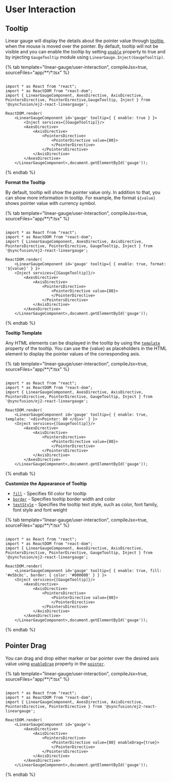 
# User Interaction

<!-- markdownlint-disable MD013 -->

## Tooltip

<!-- markdownlint-disable MD036 -->

Linear gauge will display the details about the pointer value through [tooltip](../api/linear-gauge/tooltipSettings/), when the mouse is moved over the pointer. By default, tooltip will not be visible and you can enable the tooltip by setting [`enable`](../api/linear-gauge/tooltipSettings/#enable-boolean) property to true and by injecting `GaugeTooltip` module using `LinearGauge.Inject(GaugeTooltip)`.

{% tab template="linear-gauge/user-interaction", compileJsx=true, sourceFiles="app/**/*.tsx" %}

```tsx

import * as React from "react";
import * as ReactDOM from "react-dom";
import { LinearGaugeComponent, AxesDirective, AxisDirective, PointersDirective, PointerDirective,GaugeTooltip, Inject } from '@syncfusion/ej2-react-lineargauge';

ReactDOM.render(
    <LinearGaugeComponent id='gauge' tooltip={ { enable: true } }>
        <Inject services={[GaugeTooltip]}/>
        <AxesDirective>
            <AxisDirective>
                <PointersDirective>
                    <PointerDirective value={80}>
                    </PointerDirective>
                </PointersDirective>
            </AxisDirective>
        </AxesDirective>
    </LinearGaugeComponent>,document.getElementById('gauge'));

```

{% endtab %}

<!-- markdownlint-disable MD013 -->

**Format the Tooltip**

<!-- markdownlint-disable MD013 -->

By default, tooltip will show the pointer value only. In addition to that, you can show more information in tooltip. For example, the format `${value}` shows pointer value with currency symbol.

{% tab template="linear-gauge/user-interaction", compileJsx=true, sourceFiles="app/**/*.tsx" %}

```tsx

import * as React from "react";
import * as ReactDOM from "react-dom";
import { LinearGaugeComponent, AxesDirective, AxisDirective, PointersDirective, PointerDirective, GaugeTooltip, Inject } from '@syncfusion/ej2-react-lineargauge';

ReactDOM.render(
    <LinearGaugeComponent id='gauge' tooltip={ { enable: true, format: '${value}' } }>
    <Inject services={[GaugeTooltip]}/>
        <AxesDirective>
            <AxisDirective>
                <PointersDirective>
                    <PointerDirective value={80}>
                    </PointerDirective>
                </PointersDirective>
            </AxisDirective>
        </AxesDirective>
    </LinearGaugeComponent>,document.getElementById('gauge'));

```

{% endtab %}

**Tooltip Template**

Any HTML elements can be displayed in the tooltip by using the [`template`](../api/linear-gauge/tooltipSettings/#template-string) property of the tooltip. You can use the {value} as placeholders in the HTML element to display the pointer values of the corresponding axis.

{% tab template="linear-gauge/user-interaction", compileJsx=true, sourceFiles="app/**/*.tsx" %}

```tsx

import * as React from "react";
import * as ReactDOM from "react-dom";
import { LinearGaugeComponent, AxesDirective, AxisDirective, PointersDirective, PointerDirective, GaugeTooltip, Inject } from '@syncfusion/ej2-react-lineargauge';

ReactDOM.render(
    <LinearGaugeComponent id='gauge' tooltip={ { enable: true, template: '<div>Pointer: 80 </div>' } }>
    <Inject services={[GaugeTooltip]}/>
        <AxesDirective>
            <AxisDirective>
                <PointersDirective>
                    <PointerDirective value={80}>
                    </PointerDirective>
                </PointersDirective>
            </AxisDirective>
        </AxesDirective>
    </LinearGaugeComponent>,document.getElementById('gauge'));

```

{% endtab %}

**Customize the Appearance of Tooltip**

* [`fill`](../api/linear-gauge/tooltipSettings/#fill-string) - Specifies fill color for tooltip
* [`border`](../api/linear-gauge/tooltipSettings/#border-bordermodel) - Specifies tooltip border width and color
* [`textStyle`](../api/linear-gauge/tooltipSettings/#textstyle-fontmodel) - Specifies the tooltip text style, such as color, font family, font style and font weight

{% tab template="linear-gauge/user-interaction", compileJsx=true, sourceFiles="app/**/*.tsx" %}

```tsx

import * as React from "react";
import * as ReactDOM from "react-dom";
import { LinearGaugeComponent, AxesDirective, AxisDirective, PointersDirective, PointerDirective, GaugeTooltip, Inject } from '@syncfusion/ej2-react-lineargauge';

ReactDOM.render(
    <LinearGaugeComponent id='gauge' tooltip={ { enable: true, fill: '#e5bcbc', border: { color: '#000000' } } }>
    <Inject services={[GaugeTooltip]}/>
        <AxesDirective>
            <AxisDirective>
                <PointersDirective>
                    <PointerDirective value={80}>
                    </PointerDirective>
                </PointersDirective>
            </AxisDirective>
        </AxesDirective>
    </LinearGaugeComponent>,document.getElementById('gauge'));

```

{% endtab %}

## Pointer Drag

You can drag and drop either marker or bar pointer over the desired axis value using [`enableDrag`](../api/linear-gauge/pointer/#enabledrag-boolean) property in the [`pointer`](../api/linear-gauge/pointer/#pointer-pointermodel).

{% tab template="linear-gauge/user-interaction", compileJsx=true, sourceFiles="app/**/*.tsx" %}

```tsx

import * as React from "react";
import * as ReactDOM from "react-dom";
import { LinearGaugeComponent, AxesDirective, AxisDirective, PointersDirective, PointerDirective } from '@syncfusion/ej2-react-lineargauge';

ReactDOM.render(
    <LinearGaugeComponent id='gauge'>
        <AxesDirective>
            <AxisDirective>
                <PointersDirective>
                    <PointerDirective value={80} enableDrag={true}>
                    </PointerDirective>
                </PointersDirective>
            </AxisDirective>
        </AxesDirective>
    </LinearGaugeComponent>,document.getElementById('gauge'));

```

{% endtab %}